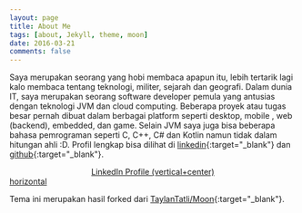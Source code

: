 ```yaml
---
layout: page
title: About Me
tags: [about, Jekyll, theme, moon]
date: 2016-03-21
comments: false
---
```


Saya merupakan seorang yang hobi membaca apapun itu, lebih tertarik lagi kalo membaca tentang teknologi, militer, sejarah dan geografi. Dalam dunia IT, saya merupakan seorang software developer pemula yang antusias dengan teknologi JVM dan cloud computing. Beberapa proyek atau tugas besar pernah dibuat dalam berbagai platform seperti desktop, mobile , web (backend), embedded, dan game. Selain JVM saya juga bisa beberapa bahasa pemrograman seperti C, C++, C# dan Kotlin namun tidak dalam hitungan ahli :D. Profil lengkap bisa dilihat di [linkedin](https://www.linkedin.com/in/yulianto-pambudi/){:target="_blank"} dan [github](https://github.com/pevensey/){:target="_blank"}.





<script type="text/javascript" src="https://platform.linkedin.com/badges/js/profile.js" async defer></script>    
<div class="LI-profile-badge" align="center"  data-version="v1" data-size="large" data-locale="in_ID" data-type="vertical" data-theme="light" data-vanity="yulianto-pambudi"><a class="LI-simple-link" href='https://id.linkedin.com/in/yulianto-pambudi?trk=profile-badge'>LinkedIn Profile (vertical+center)</a></div>

<div class="LI-profile-badge"  data-version="v1" data-size="large" data-locale="in_ID" data-type="horizontal" data-theme="dark" data-vanity="yulianto-pambudi"><a class="LI-simple-link" href='https://id.linkedin.com/in/yulianto-pambudi?trk=profile-badge'>horizontal</a></div>

Tema ini merupakan hasil forked dari [TaylanTatli/Moon](https://github.com/TaylanTatli/Moon){:target="_blank"}.